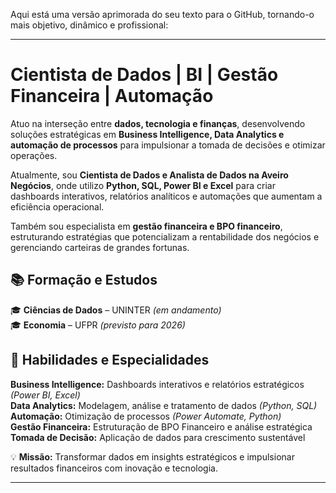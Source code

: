 Aqui está uma versão aprimorada do seu texto para o GitHub, tornando-o mais objetivo, dinâmico e profissional:  

---

#  Cientista de Dados | BI | Gestão Financeira | Automação  

Atuo na interseção entre **dados, tecnologia e finanças**, desenvolvendo soluções estratégicas em **Business Intelligence, Data Analytics e automação de processos** para impulsionar a tomada de decisões e otimizar operações.  

Atualmente, sou **Cientista de Dados e Analista de Dados na Aveiro Negócios**, onde utilizo **Python, SQL, Power BI e Excel** para criar dashboards interativos, relatórios analíticos e automações que aumentam a eficiência operacional.  

Também sou especialista em **gestão financeira e BPO financeiro**, estruturando estratégias que potencializam a rentabilidade dos negócios e gerenciando carteiras de grandes fortunas.  

## 📚 Formação e Estudos  
🎓 **Ciências de Dados** – UNINTER *(em andamento)*  
🎓 **Economia** – UFPR *(previsto para 2026)*  

## 🔹 Habilidades e Especialidades  
 **Business Intelligence:** Dashboards interativos e relatórios estratégicos *(Power BI, Excel)*  
 **Data Analytics:** Modelagem, análise e tratamento de dados *(Python, SQL)*  
 **Automação:** Otimização de processos *(Power Automate, Python)*  
 **Gestão Financeira:** Estruturação de BPO Financeiro e análise estratégica  
 **Tomada de Decisão:** Aplicação de dados para crescimento sustentável  

💡 **Missão:** Transformar dados em insights estratégicos e impulsionar resultados financeiros com inovação e tecnologia.  

---

